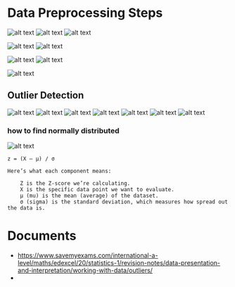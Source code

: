 # Data Preprocessing Steps
![alt text](assets/data_preprocessing.png)
![alt text](assets/data_preprocessing_2.png)
![alt text](assets/data_preprocessing_3.png)


![alt text](assets/data_preprocessing_outlier_detection.png)
![alt text](assets/box_plots.png)


![alt text](assets/box_plots_math_1.png)
![alt text](assets/box_plots_math_1_2.png)

![alt text](assets/q1_q2_q3_decile_percentile.png)

## Outlier Detection
![alt text](assets/outlier_detection.png)
![alt text](assets/outlier_detection2.png)
![alt text](assets/outlier_detection3.png)
![alt text](assets/outlier_detection4.png)
![alt text](assets/outlier_detection5.png)
![alt text](assets/outlier_detection6.png)
![alt text](assets/z_score_formula.png)

### how to find normally distributed
![alt text](assets/how_to_find_normally_distributed.png)

```
z = (X — μ) / σ​

Here’s what each component means:

    Z is the Z-score we’re calculating.
    X is the specific data point we want to evaluate.
    μ (mu) is the mean (average) of the dataset.
    σ (sigma) is the standard deviation, which measures how spread out the data is.
```

# Documents
- https://www.savemyexams.com/international-a-level/maths/edexcel/20/statistics-1/revision-notes/data-presentation-and-interpretation/working-with-data/outliers/
- 